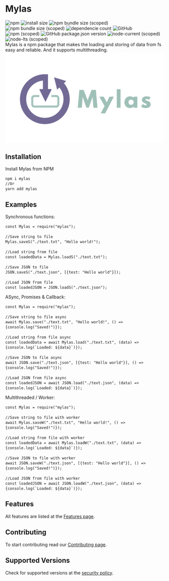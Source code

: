 # Mylas 
![npm](https://img.shields.io/npm/dt/mylas)
![install size](https://badgen.net/packagephobia/install/mylas)
![npm bundle size (scoped)](https://img.shields.io/bundlephobia/min/mylas)
![npm bundle size (scoped)](https://img.shields.io/bundlephobia/minzip/mylas)
![dependencie count](https://img.shields.io/badge/dependencies-0-brightgreen)
![GitHub](https://img.shields.io/github/license/raouldeheer/Mylas)
![npm (scoped)](https://img.shields.io/npm/v/mylas)
![GitHub package.json version](https://img.shields.io/github/package-json/v/raouldeheer/Mylas)
![node-current (scoped)](https://img.shields.io/node/v/mylas)
![node-lts (scoped)](https://img.shields.io/node/v-lts/mylas)   
Mylas is a npm package that makes the loading and storing of data from fs easy and reliable. And it supports multithreading.   
<img src="./.github/logo.png" width="600"> 

## Installation
Install Mylas from NPM
```
npm i mylas
//Or
yarn add mylas
```

## Examples
Synchronous functions:
```
const Mylas = require("mylas");

//Save string to file
Mylas.saveS("./text.txt", "Hello world!");

//Load string from file
const loadedData = Mylas.loadS("./text.txt");

//Save JSON to file
JSON.saveS("./text.json", [{test: "Hello world"}]);

//Load JSON from file
const loadedJSON = JSON.loadS("./text.json");
```
ASync, Promises & Callback:
```
const Mylas = require("mylas");

//Save string to file async
await Mylas.save("./text.txt", "Hello world!", () => {console.log("Saved!")});

//Load string from file async
const loadedData = await Mylas.load("./text.txt", (data) => {console.log(`Loaded: ${data}`)});

//Save JSON to file async
await JSON.save("./text.json", [{test: "Hello world"}], () => {console.log("Saved!")});

//Load JSON from file async
const loadedJSON = await JSON.load("./text.json", (data) => {console.log(`Loaded: ${data}`)});
```
Multithreaded / Worker:
```
const Mylas = require("mylas");

//Save string to file with worker
await Mylas.saveW("./text.txt", "Hello world!", () => {console.log("Saved!")});

//Load string from file with worker
const loadedData = await Mylas.loadW("./text.txt", (data) => {console.log(`Loaded: ${data}`)});

//Save JSON to file with worker
await JSON.saveW("./text.json", [{test: "Hello world"}], () => {console.log("Saved!")});

//Load JSON from file with worker
const loadedJSON = await JSON.loadW("./text.json", (data) => {console.log(`Loaded: ${data}`)});
```

## Features
All features are listed at the [Features page](https://github.com/raouldeheer/Mylas/blob/main/.github/FEATURES.md).  

## Contributing
To start contributing read our [Contributing page](https://github.com/raouldeheer/Mylas/blob/main/.github/CONTRIBUTING.md).  

## Supported Versions
Check for supported versions at the [security policy](https://github.com/raouldeheer/Mylas/security/policy).  
